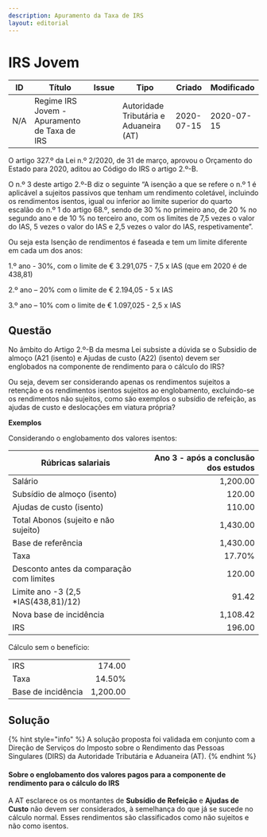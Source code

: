 ```yaml
---
description: Apuramento da Taxa de IRS
layout: editorial
---
```


# IRS Jovem

<table><thead><tr><th>ID</th><th>Título</th><th data-type="content-ref">Issue</th><th>Tipo</th><th>Criado</th><th>Modificado</th></tr></thead><tbody><tr><td>N/A</td><td>Regime IRS Jovem - Apuramento de Taxa de IRS</td><td></td><td>Autoridade Tributária e Aduaneira (AT)</td><td>2020-07-15</td><td>2020-07-15</td></tr></tbody></table>

O artigo 327.º da Lei n.º 2/2020, de 31 de março, aprovou o Orçamento do Estado para 2020, aditou ao Código do IRS o artigo 2.º-B.

O n.º 3 deste artigo 2.º-B diz o seguinte “A isenção a que se refere o n.º 1 é aplicável a sujeitos passivos que tenham um rendimento coletável, incluindo os rendimentos isentos, igual ou inferior ao limite superior do quarto escalão do n.º 1 do artigo 68.º, sendo de 30 % no primeiro ano, de 20 % no segundo ano e de 10 % no terceiro ano, com os limites de 7,5 vezes o valor do IAS, 5 vezes o valor do IAS e 2,5 vezes o valor do IAS, respetivamente”.

Ou seja esta Isenção de rendimentos é faseada e tem um limite diferente em cada um dos anos:

1.º ano - 30%, com o limite de € 3.291,075 - 7,5 x IAS (que em 2020 é de 438,81)

2.º ano – 20% com o limite de € 2.194,05 - 5 x IAS

3.º ano – 10% com o limite de € 1.097,025 - 2,5 x IAS

## Questão <a href="#duvida-1" id="duvida-1"></a>

No âmbito do Artigo 2.º-B da mesma Lei subsiste a dúvida se o Subsidio de almoço (A21 (isento) e Ajudas de custo (A22) (isento) devem ser englobados na componente de rendimento para o cálculo do IRS?

Ou seja, devem ser considerando apenas os rendimentos sujeitos a retenção e os rendimentos isentos sujeitos ao englobamento, excluindo-se os rendimentos não sujeitos, como são exemplos o subsídio de refeição, as ajudas de custo e deslocações em viatura própria?

**Exemplos**

Considerando o englobamento dos valores isentos:

| Rúbricas salariais                       | Ano 3 - após a conclusão dos estudos |
| ---------------------------------------- | -----------------------------------: |
| Salário                                  |                             1,200.00 |
| Subsídio de almoço (isento)              |                               120.00 |
| Ajudas de custo (isento)                 |                               110.00 |
| Total Abonos (sujeito e não sujeito)     |                             1,430.00 |
| Base de referência                       |                           ﻿1,430.00﻿ |
| ﻿﻿Taxa                                   |                               17.70% |
| Desconto antes da comparação com limites |                               120.00 |
| Limite ano -3 (2,5 \*IAS(438,81)/12)     |                                91.42 |
| Nova base de incidência                  |                             1,108.42 |
| IRS                                      |                             ﻿196.00﻿ |

Cálculo sem o benefício:

|                    |          |
| ------------------ | -------: |
| IRS                |   174.00 |
| Taxa               |   14.50% |
| Base de incidência | 1,200.00 |

## Solução

{% hint style="info" %}
A solução proposta foi validada em conjunto com a Direção de Serviços do Imposto sobre o Rendimento das Pessoas Singulares (DIRS) da Autoridade Tributária e Aduaneira (AT).
{% endhint %}

#### Sobre o englobamento dos valores pagos para a componente de rendimento para o cálculo do IRS

A AT esclarece os os montantes de **Subsídio de Refeição** e **Ajudas de Custo** não devem ser considerados, à semelhança do que já se sucede no cálculo normal. Esses rendimentos são classificados como não sujeitos e não como isentos.
